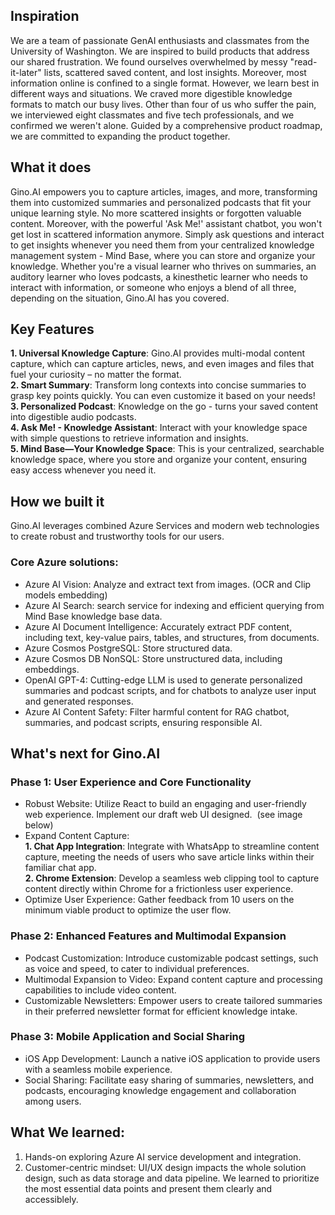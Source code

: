 ## Inspiration
We are a team of passionate GenAI enthusiasts and classmates from the University of Washington. We are inspired to build products that address our shared frustration. 
We found ourselves overwhelmed by messy "read-it-later" lists, scattered saved content, and lost insights. Moreover, most information online is confined to a single format. However, we learn best in different ways and situations. We craved more digestible knowledge formats to match our busy lives.
Other than four of us who suffer the pain, we interviewed eight classmates and five tech professionals, and we confirmed we weren't alone.
Guided by a comprehensive product roadmap, we are committed to expanding the product together.

## What it does
Gino.AI empowers you to capture articles, images, and more, transforming them into customized summaries and personalized podcasts that fit your unique learning style. No more scattered insights or forgotten valuable content.
Moreover, with the powerful 'Ask Me!' assistant chatbot, you won't get lost in scattered information anymore. Simply ask questions and interact to get insights whenever you need them from your centralized knowledge management system - Mind Base, where you can store and organize your knowledge.
Whether you're a visual learner who thrives on summaries, an auditory learner who loves podcasts, a kinesthetic learner who needs to interact with information, or someone who enjoys a blend of all three, depending on the situation, Gino.AI has you covered.
## Key Features <br>
**1. Universal Knowledge Capture**:  Gino.AI provides multi-modal content capture, which can capture articles, news, and even images and files that fuel your curiosity – no matter the format.  
**2. Smart Summary**:  Transform long contexts into concise summaries to grasp key points quickly. You can even customize it based on your needs!  
**3. Personalized Podcast**:
Knowledge on the go - turns your saved content into digestible audio podcasts.  
**4. Ask Me! - Knowledge Assistant**:
Interact with your knowledge space with simple questions to retrieve information and insights.  
**5. Mind Base—Your Knowledge Space**:
This is your centralized, searchable knowledge space, where you store and organize your content, ensuring easy access whenever you need it.  

## How we built it
Gino.AI leverages combined Azure Services and modern web technologies to create robust and trustworthy tools for our users. <br>
### Core Azure solutions:
* Azure AI Vision: Analyze and extract text from images. (OCR and Clip models embedding)<br>
* Azure AI Search: search service for indexing and efficient querying from Mind Base knowledge base data.<br>
* Azure AI Document Intelligence: Accurately extract PDF content, including text, key-value pairs, tables, and structures, from documents.<br>
* Azure Cosmos PostgreSQL: Store structured data. <br>
* Azure Cosmos DB NonSQL: Store unstructured data, including embeddings.<br>
* OpenAI GPT-4: Cutting-edge LLM is used to generate personalized summaries and podcast scripts, and for chatbots to analyze user input and generated responses.<br>
* Azure AI Content Safety: Filter harmful content for RAG chatbot, summaries, and podcast scripts, ensuring responsible AI.


## What's next for Gino.AI
### Phase 1: User Experience and Core Functionality<br>
* Robust Website: Utilize React to build an engaging and user-friendly web experience. Implement our draft web UI designed.  (see image below)<br>
* Expand Content Capture: <br>
  **1. Chat App Integration**: Integrate with WhatsApp to streamline content capture, meeting the needs of users who save article links within their familiar chat app. <br>
  **2. Chrome Extension**: Develop a seamless web clipping tool to capture content directly within Chrome for a frictionless user experience.  <br>
* Optimize User Experience: Gather feedback from 10 users on the minimum viable product to optimize the user flow.  <br>
### Phase 2: Enhanced Features and Multimodal Expansion<br>
* Podcast Customization: Introduce customizable podcast settings, such as voice and speed, to cater to individual preferences.  <br>
* Multimodal Expansion to Video: Expand content capture and processing capabilities to include video content.  <br>
* Customizable Newsletters: Empower users to create tailored summaries in their preferred newsletter format for efficient knowledge intake.  <br>
### Phase 3: Mobile Application and Social Sharing <br>
* iOS App Development: Launch a native iOS application to provide users with a seamless mobile experience.  <br>
* Social Sharing: Facilitate easy sharing of summaries, newsletters, and podcasts, encouraging knowledge engagement and collaboration among users.  <br>

## What We learned: 
1. Hands-on exploring Azure AI service development and integration. <br>
2. Customer-centric mindset: UI/UX design impacts the whole solution design, such as data storage and data pipeline. We learned to prioritize the most essential data points and present them clearly and accessiblely. <br>
